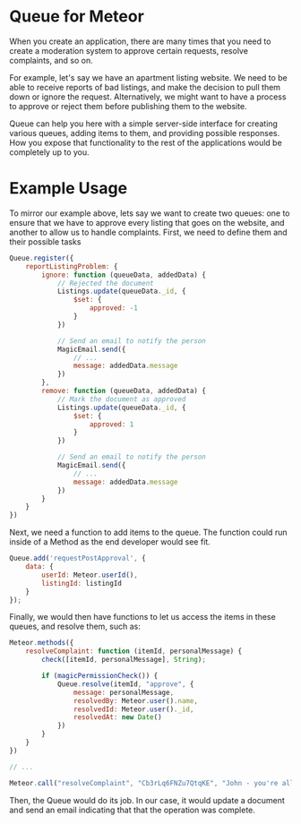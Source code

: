 # Queue for Meteor 

When you create an application, there are many times that you need to create a moderation system to approve certain requests, resolve complaints, and so on.

For example, let's say we have an apartment listing website. We need to be able to receive reports of bad listings, and make the decision to pull them down or ignore the request. Alternatively, we might want to have a process to approve or reject them before publishing them to the website.

Queue can help you here with a simple server-side interface for creating various queues, adding items to them, and providing possible responses. How you expose that functionality to the rest of the applications would be completely up to you.

# Example Usage

To mirror our example above, lets say we want to create two queues: one to  ensure that we have to approve every listing that goes on the website, and another to allow us to handle complaints. First, we need to define them and their possible tasks

```javascript
Queue.register({
    reportListingProblem: {
        ignore: function (queueData, addedData) {
            // Rejected the document
            Listings.update(queueData._id, {
                $set: {
                    approved: -1
                }
            })

            // Send an email to notify the person
            MagicEmail.send({
                // ...
                message: addedData.message
            })
        }, 
        remove: function (queueData, addedData) {
            // Mark the document as approved
            Listings.update(queueData._id, {
                $set: {
                    approved: 1
                }
            })

            // Send an email to notify the person
            MagicEmail.send({
                // ...
                message: addedData.message
            })
        }
    }
})
```

Next, we need a function to add items to the queue. The function could run inside of a Method as the end developer would see fit.

```javascript
Queue.add('requestPostApproval', {
    data: {
        userId: Meteor.userId(),
        listingId: listingId
    }
});
```

Finally, we would then have functions to let us access the items in these queues, and resolve them, such as:

```javascript
Meteor.methods({
    resolveComplaint: function (itemId, personalMessage) {
        check([itemId, personalMessage], String);

        if (magicPermissionCheck()) {
            Queue.resolve(itemId, "approve", {
                message: personalMessage,
                resolvedBy: Meteor.user().name,
                resolvedId: Meteor.user()._id,
                resolvedAt: new Date()
            }) 
        }
    }
})

// ...

Meteor.call("resolveComplaint", "Cb3rLq6FNZu7QtqKE", "John - you're all set, thanks for using our app!", callback);
```

Then, the Queue would do its job. In our case, it would update a document and send an email indicating that that the operation was complete. 
